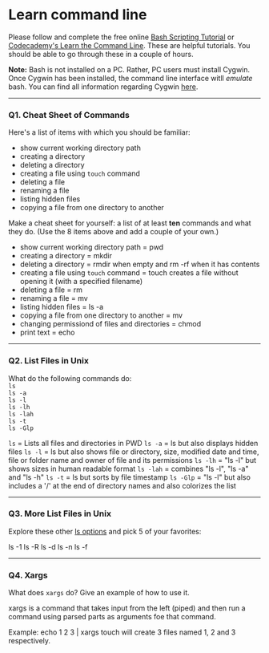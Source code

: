 # Learn command line

Please follow and complete the free online [Bash Scripting Tutorial](https://ryanstutorials.net/bash-scripting-tutorial/) or [Codecademy's Learn the Command Line](https://www.codecademy.com/learn/learn-the-command-line). These are helpful tutorials. You should be able to go through these in a couple of hours.

**Note:** Bash is not installed on a PC. Rather, PC users must install Cygwin. Once Cygwin has been installed, the command line interface witll _emulate_ bash. You can find all information regarding Cygwin [here](https://www.cygwin.com/).

---

### Q1.  Cheat Sheet of Commands  

Here's a list of items with which you should be familiar:  
* show current working directory path
* creating a directory
* deleting a directory
* creating a file using `touch` command
* deleting a file
* renaming a file
* listing hidden files
* copying a file from one directory to another

Make a cheat sheet for yourself: a list of at least **ten** commands and what they do.  (Use the 8 items above and add a couple of your own.)  

* show current working directory path = pwd
* creating a directory = mkdir
* deleting a directory = rmdir when empty and rm -rf when it has contents
* creating a file using `touch` command = touch creates a file without opening it (with a specified filename)
* deleting a file = rm
* renaming a file = mv
* listing hidden files = ls -a
* copying a file from one directory to another = mv
* changing permissiond of files and directories = chmod
* print text = echo

---

### Q2.  List Files in Unix   

What do the following commands do:  
`ls`  
`ls -a`  
`ls -l`  
`ls -lh`  
`ls -lah`  
`ls -t`  
`ls -Glp`  

`ls` = Lists all files and directories in PWD 
`ls -a` = ls but also displays hidden files 
`ls -l`  = ls but also shows file or directory, size, modified date and time, file or folder name and owner of file and its permissions
`ls -lh` = "ls -l" but shows sizes in human readable format 
`ls -lah` = combines "ls -l", "ls -a" and "ls -h"
`ls -t` = ls but sorts by file timestamp 
`ls -Glp` = "ls -l" but also includes a '/' at the end of directory names and also colorizes the list

---

### Q3.  More List Files in Unix  

Explore these other [ls options](http://www.techonthenet.com/unix/basic/ls.php) and pick 5 of your favorites:

ls -1
ls -R
ls -d
ls -n
ls -f

---

### Q4.  Xargs   

What does `xargs` do? Give an example of how to use it.

xargs is a command that takes input from the left (piped) and then run a command using parsed parts as arguments foe that command.

Example: echo 1 2 3 | xargs touch will create 3 files named 1, 2 and 3 respectively.
 

